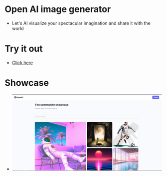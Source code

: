# Open AI image generator
* Let's AI visualize your spectacular imagination and share it with the world

# Try it out
* [Click here](https://stalwart-narwhal-341a79.netlify.app/)

# Showcase
* ![picture](pic1.PNG)
